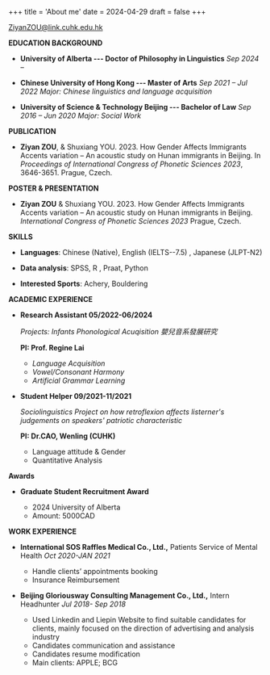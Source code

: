 +++
title = 'About me'
date = 2024-04-29
draft = false
+++


ZiyanZOU@link.cuhk.edu.hk

**EDUCATION BACKGROUND**

- **University of Alberta --- Doctor of Philosophy in Linguistics** *Sep 2024 –*

- **Chinese University of Hong Kong --- Master of Arts** *Sep 2021 – Jul 2022 
Major: Chinese linguistics and language acquisition*

- **University of Science & Technology Beijing --- Bachelor of Law** *Sep 2016 – Jun 2020 Major: Social Work*

**PUBLICATION**

- **Ziyan ZOU**, & Shuxiang YOU. 2023. How Gender Affects Immigrants Accents variation – An acoustic study on Hunan immigrants in Beijing. In *Proceedings of International Congress of Phonetic Sciences 2023*, 3646-3651. Prague, Czech.


**POSTER & PRESENTATION**

- **Ziyan ZOU** & Shuxiang YOU. 2023. How Gender Affects Immigrants Accents variation – An acoustic study on Hunan immigrants in Beijing. *International Congress of Phonetic Sciences 2023* Prague, Czech.



**SKILLS**

- **Languages**: Chinese (Native), English (IELTS--7.5) , Japanese (JLPT-N2)

- **Data analysis**: SPSS, R , Praat, Python

- **Interested Sports**: Achery, Bouldering



**ACADEMIC EXPERIENCE**

- **Research Assistant 05/2022-06/2024**

	*Projects: Infants Phonological Acuqisition 嬰兒音系發展研究*

	**PI: Prof. Regine Lai**
	- *Language Acquisition*
	- *Vowel/Consonant Harmony*
	- *Artificial Grammar Learning*


- **Student Helper 09/2021-11/2021**

	*Sociolinguistics Project on how retroflexion affects listerner's judgements on speakers' patriotic characteristic*

	**PI: Dr.CAO, Wenling (CUHK)**
	- Language attitude & Gender
	- Quantitative Analysis



**Awards**

- **Graduate Student Recruitment Award**

	- 2024 University of Alberta
	- Amount: 5000CAD



**WORK EXPERIENCE**

- **International SOS Raffles Medical Co., Ltd.,** Patients Service of Mental Health *Oct 2020-JAN 2021*

	- Handle clients’ appointments booking
	- Insurance Reimbursement



- **Beijing Gloriousway Consulting Management Co., Ltd.,** Intern Headhunter *Jul 2018- Sep 2018*

	- Used Linkedin and Liepin Website to find suitable candidates for clients, mainly focused on the direction of advertising and analysis industry
	- Candidates communication and assistance
	- Candidates resume modification
	- Main clients: APPLE; BCG

